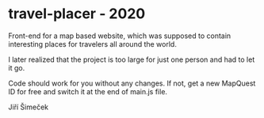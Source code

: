 # travel-placer - 2020

Front-end for a map based website, which was supposed to contain interesting places for travelers all around the world.

I later realized that the project is too large for just one person and had to let it go.

Code should work for you without any changes. If not, get a new MapQuest ID for free and switch it at the end of main.js file.

Jiří Šimeček
